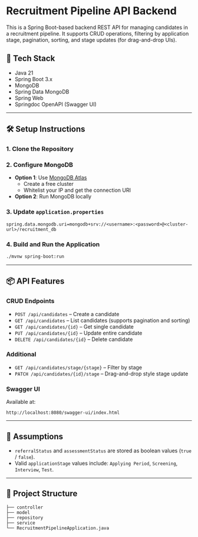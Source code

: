 # Recruitment Pipeline API Backend

This is a Spring Boot-based backend REST API for managing candidates in a recruitment pipeline. It supports CRUD operations, filtering by application stage, pagination, sorting, and stage updates (for drag-and-drop UIs).

## 🚀 Tech Stack
- Java 21
- Spring Boot 3.x
- MongoDB
- Spring Data MongoDB
- Spring Web
- Springdoc OpenAPI (Swagger UI)

---

## 🛠️ Setup Instructions

### 1. Clone the Repository

### 2. Configure MongoDB
- **Option 1**: Use [MongoDB Atlas](https://www.mongodb.com/cloud/atlas)
  - Create a free cluster
  - Whitelist your IP and get the connection URI
- **Option 2**: Run MongoDB locally

### 3. Update `application.properties`
```properties
spring.data.mongodb.uri=mongodb+srv://<username>:<password>@<cluster-url>/recruitment_db
```

### 4. Build and Run the Application
```bash
./mvnw spring-boot:run
```

---

## 📦 API Features

### CRUD Endpoints
- `POST /api/candidates` – Create a candidate
- `GET /api/candidates` – List candidates (supports pagination and sorting)
- `GET /api/candidates/{id}` – Get single candidate
- `PUT /api/candidates/{id}` – Update entire candidate
- `DELETE /api/candidates/{id}` – Delete candidate

### Additional
- `GET /api/candidates/stage/{stage}` – Filter by stage
- `PATCH /api/candidates/{id}/stage` – Drag-and-drop style stage update

### Swagger UI
Available at:
```
http://localhost:8080/swagger-ui/index.html
```

---

## 📝 Assumptions
- `referralStatus` and `assessmentStatus` are stored as boolean values (`true` / `false`).
- Valid `applicationStage` values include: `Applying Period`, `Screening`, `Interview`, `Test`.

---

## 📂 Project Structure
```
├── controller
├── model
├── repository
├── service
└── RecruitmentPipelineApplication.java
```
